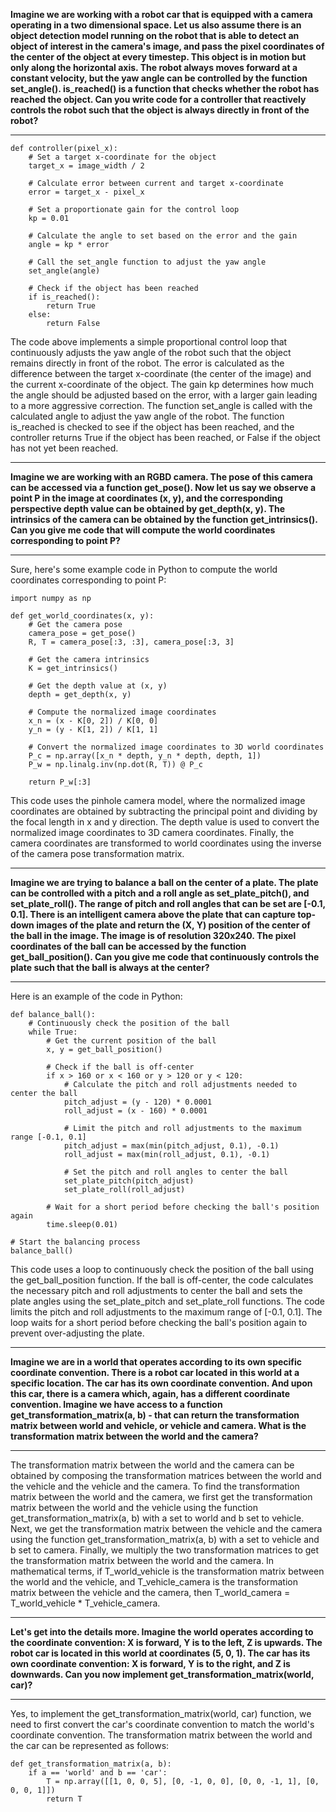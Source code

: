 <b>Imagine we are working with a robot car that is equipped with a camera operating in a two dimensional space. Let us also assume there is an object detection model running on the robot that is able to detect an object of interest in the camera's image, and pass the pixel coordinates of the center of the object at every timestep. This object is in motion but only along the horizontal axis. 
The robot always moves forward at a constant velocity, but the yaw angle can be controlled by the function set_angle(). is_reached() is a function that checks whether the robot has reached the object. Can you write code for a controller that reactively controls the robot such that the object is always directly in front of the robot?</b>

---

```
def controller(pixel_x):
    # Set a target x-coordinate for the object
    target_x = image_width / 2
    
    # Calculate error between current and target x-coordinate
    error = target_x - pixel_x
    
    # Set a proportionate gain for the control loop
    kp = 0.01
    
    # Calculate the angle to set based on the error and the gain
    angle = kp * error
    
    # Call the set_angle function to adjust the yaw angle
    set_angle(angle)
    
    # Check if the object has been reached
    if is_reached():
        return True
    else:
        return False
```
The code above implements a simple proportional control loop that continuously adjusts the yaw angle of the robot such that the object remains directly in front of the robot. The error is calculated as the difference between the target x-coordinate (the center of the image) and the current x-coordinate of the object. The gain kp determines how much the angle should be adjusted based on the error, with a larger gain leading to a more aggressive correction. The function set_angle is called with the calculated angle to adjust the yaw angle of the robot. The function is_reached is checked to see if the object has been reached, and the controller returns True if the object has been reached, or False if the object has not yet been reached.

---
**Imagine we are working with an RGBD camera. The pose of this camera can be accessed via a function get_pose(). Now let us say we observe a point P in the image at coordinates (x, y), and the corresponding perspective depth value can be obtained by get_depth(x, y). The intrinsics of the camera can be obtained by the function get_intrinsics(). Can you give me code that will compute the world coordinates corresponding to point P?**

---
Sure, here's some example code in Python to compute the world coordinates corresponding to point P:

```
import numpy as np

def get_world_coordinates(x, y):
    # Get the camera pose
    camera_pose = get_pose()
    R, T = camera_pose[:3, :3], camera_pose[:3, 3]
    
    # Get the camera intrinsics
    K = get_intrinsics()
    
    # Get the depth value at (x, y)
    depth = get_depth(x, y)
    
    # Compute the normalized image coordinates
    x_n = (x - K[0, 2]) / K[0, 0]
    y_n = (y - K[1, 2]) / K[1, 1]
    
    # Convert the normalized image coordinates to 3D world coordinates
    P_c = np.array([x_n * depth, y_n * depth, depth, 1])
    P_w = np.linalg.inv(np.dot(R, T)) @ P_c
    
    return P_w[:3]
```
This code uses the pinhole camera model, where the normalized image coordinates are obtained by subtracting the principal point and dividing by the focal length in x and y direction. The depth value is used to convert the normalized image coordinates to 3D camera coordinates. Finally, the camera coordinates are transformed to world coordinates using the inverse of the camera pose transformation matrix.

---
**Imagine we are trying to balance a ball on the center of a plate. The plate can be controlled with a pitch and a roll angle as set_plate_pitch(), and set_plate_roll(). The range of pitch and roll angles that can be set are [-0.1, 0.1]. There is an intelligent camera above the plate that can capture top-down images of the plate and return the (X, Y) position of the center of the ball in the image. The image is of resolution 320x240. The pixel coordinates of the ball can be accessed by the function get_ball_position(). Can you give me code that continuously controls the plate such that the ball is always at the center?**

---
Here is an example of the code in Python:
```
def balance_ball():
    # Continuously check the position of the ball
    while True:
        # Get the current position of the ball
        x, y = get_ball_position()

        # Check if the ball is off-center
        if x > 160 or x < 160 or y > 120 or y < 120:
            # Calculate the pitch and roll adjustments needed to center the ball
            pitch_adjust = (y - 120) * 0.0001
            roll_adjust = (x - 160) * 0.0001

            # Limit the pitch and roll adjustments to the maximum range [-0.1, 0.1]
            pitch_adjust = max(min(pitch_adjust, 0.1), -0.1)
            roll_adjust = max(min(roll_adjust, 0.1), -0.1)

            # Set the pitch and roll angles to center the ball
            set_plate_pitch(pitch_adjust)
            set_plate_roll(roll_adjust)

        # Wait for a short period before checking the ball's position again
        time.sleep(0.01)

# Start the balancing process
balance_ball()
```
This code uses a loop to continuously check the position of the ball using the get_ball_position function. If the ball is off-center, the code calculates the necessary pitch and roll adjustments to center the ball and sets the plate angles using the set_plate_pitch and set_plate_roll functions. The code limits the pitch and roll adjustments to the maximum range of [-0.1, 0.1]. The loop waits for a short period before checking the ball's position again to prevent over-adjusting the plate.

---
**Imagine we are in a world that operates according to its own specific coordinate convention. There is a robot car located in this world at a specific location. The car has its own coordinate convention. And upon this car, there is a camera which, again, has a different coordinate convention. Imagine we have access to a function get_transformation_matrix(a, b) - that can return the transformation matrix between world and vehicle, or vehicle and camera. What is the transformation matrix between the world and the camera?**

---
The transformation matrix between the world and the camera can be obtained by composing the transformation matrices between the world and the vehicle and the vehicle and the camera.
To find the transformation matrix between the world and the camera, we first get the transformation matrix between the world and the vehicle using the function get_transformation_matrix(a, b) with a set to world and b set to vehicle.
Next, we get the transformation matrix between the vehicle and the camera using the function get_transformation_matrix(a, b) with a set to vehicle and b set to camera.
Finally, we multiply the two transformation matrices to get the transformation matrix between the world and the camera.
In mathematical terms, if T_world_vehicle is the transformation matrix between the world and the vehicle, and T_vehicle_camera is the transformation matrix between the vehicle and the camera, then T_world_camera = T_world_vehicle * T_vehicle_camera.

---
**Let's get into the details more. Imagine the world operates according to the coordinate convention: X is forward, Y is to the left, Z is upwards. The robot car is located in this world at coordinates (5, 0, 1). The car has its own coordinate convention: X is forward, Y is to the right, and Z is downwards. Can you now implement get_transformation_matrix(world, car)?**

---
Yes, to implement the get_transformation_matrix(world, car) function, we need to first convert the car's coordinate convention to match the world's coordinate convention.
The transformation matrix between the world and the car can be represented as follows:
```
def get_transformation_matrix(a, b):
    if a == 'world' and b == 'car':
        T = np.array([[1, 0, 0, 5], [0, -1, 0, 0], [0, 0, -1, 1], [0, 0, 0, 1]])
        return T
```
